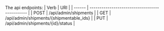 The api endpoints:
| Verb    | URI                                             |
| ------  | ----------------------------------------------  |
| POST    | /api/admin/shipments                            |
| GET     | /api/admin/shipments/{shipmentable_ids}         |
| PUT     | /api/admin/shipments/{id}/status                |